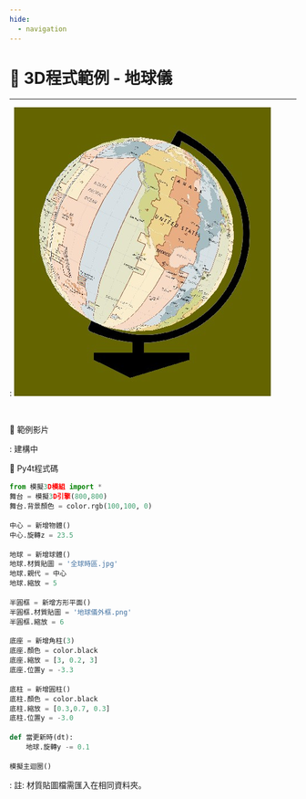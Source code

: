 ```yaml
---
hide:
  - navigation
---
```


# 🔰 3D程式範例 - 地球儀

--------------

: ![地球儀](globe.jpg)

<br/>

🎦 範例影片

: 建構中

📄 Py4t程式碼

```python
from 模擬3D模組 import *
舞台 = 模擬3D引擎(800,800)
舞台.背景顏色 = color.rgb(100,100, 0)

中心 = 新增物體()
中心.旋轉z = 23.5

地球 = 新增球體()
地球.材質貼圖 = '全球時區.jpg'
地球.親代 = 中心
地球.縮放 = 5

半圓框 = 新增方形平面()
半圓框.材質貼圖 = '地球儀外框.png'
半圓框.縮放 = 6

底座 = 新增角柱(3)
底座.顏色 = color.black
底座.縮放 = [3, 0.2, 3]
底座.位置y = -3.3

底柱 = 新增圓柱()
底柱.顏色 = color.black
底柱.縮放 = [0.3,0.7, 0.3]
底柱.位置y = -3.0

def 當更新時(dt):
    地球.旋轉y -= 0.1
    
模擬主迴圈()
```

: 註: 材質貼圖檔需匯入在相同資料夾。